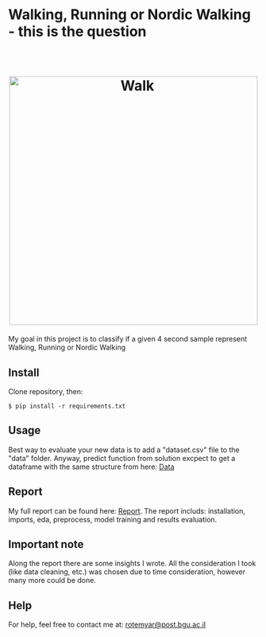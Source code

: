 # Walking, Running or Nordic Walking - this is the question
<h1 align="center">
  <br>
  <img src="https://i.insider.com/5eea8a48f0f419386721f9e8?width=1136&format=jpeg" alt="Walk" width="500" height="500">
</h1>
My goal in this project is to classify if a given 4 second sample represent Walking, Running or Nordic Walking

## Install
Clone repository, then:
```
$ pip install -r requirements.txt
```

## Usage
Best way to evaluate your new data is to add a "dataset.csv" file to the "data" folder. Anyway, predict function from solution excpect to get a dataframe with the same structure from here: [Data](https://drive.google.com/file/d/1rvLrLS0W4LqBtbJgMtyfFsSEEeEEEoDa/view)

## Report
My full report can be found here: [Report](https://colab.research.google.com/drive/1PqlzmYjh5yLe6AExqtwQBd1vPus9SbJP?usp=sharing). The report includs: installation, imports, eda, preprocess, model training and results evaluation.

## Important note
Along the report there are some insights I wrote. All the consideration I took (like data cleaning, etc.) was chosen due to time consideration, however many more could be done.

## Help
For help, feel free to contact me at: rotemyar@post.bgu.ac.il

